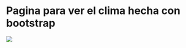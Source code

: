 # Pagina para ver el clima hecha con bootstrap 



<img src="https://images-wixmp-ed30a86b8c4ca887773594c2.wixmp.com/f/d960c138-134f-435e-9d18-3b61fd213bba/d52cc27-3385e712-2799-420a-bc12-451f0a59ffad.gif?token=eyJ0eXAiOiJKV1QiLCJhbGciOiJIUzI1NiJ9.eyJzdWIiOiJ1cm46YXBwOjdlMGQxODg5ODIyNjQzNzNhNWYwZDQxNWVhMGQyNmUwIiwiaXNzIjoidXJuOmFwcDo3ZTBkMTg4OTgyMjY0MzczYTVmMGQ0MTVlYTBkMjZlMCIsIm9iaiI6W1t7InBhdGgiOiJcL2ZcL2Q5NjBjMTM4LTEzNGYtNDM1ZS05ZDE4LTNiNjFmZDIxM2JiYVwvZDUyY2MyNy0zMzg1ZTcxMi0yNzk5LTQyMGEtYmMxMi00NTFmMGE1OWZmYWQuZ2lmIn1dXSwiYXVkIjpbInVybjpzZXJ2aWNlOmZpbGUuZG93bmxvYWQiXX0.6p7h5n1MJPUkGNgl-t1qqUHZJr-xE0SCRXIclSDVZQg"> 
